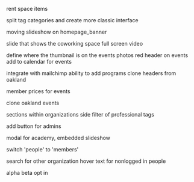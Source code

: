 
rent space items

split tag categories and create more classic interface

moving slideshow on homepage_banner

slide that shows the coworking space
    full screen video
    
define where the thumbnail is on the events photos
red header on events
add to calendar for events

integrate with mailchimp
ability to add programs
clone headers from oakland

member prices for events

clone oakland events


sections within organizations
side filter of professional tags


add button for admins

modal for academy, embedded slideshow

switch 'people' to 'members'

search for other organization
hover text for nonlogged in people

alpha beta opt in 